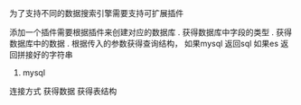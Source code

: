 为了支持不同的数据搜索引擎需要支持可扩展插件


添加一个插件需要根据插件来创建对应的数据库
. 获得数据库中字段的类型
. 获得数据库中的数据
. 根据传入的参数获得查询结构， 如果mysql 返回sql 如果es  返回拼接好的字符串

1. mysql


连接方式
获得数据
获得表结构
